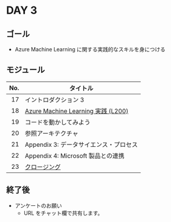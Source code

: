 # DAY 3

## ゴール

* Azure Machine Learning に関する実践的なスキルを身につける


## モジュール

| No.  | タイトル |
| ----:| ---- |
| 17 | イントロダクション 3 |
| 18 | [Azure Machine Learning 実践 (L200)](../modules/15_AzureMachineLearning実践(L200)/README.md) |
| 19 | コードを動かしてみよう |
| 20 | 参照アーキテクチャ |
| 21 | Appendix 3: データサイエンス・プロセス |
| 22 | Appendix 4: Microsoft 製品との連携 |
| 23 | [クロージング](../modules/20_クロージング/README.md) |


## 終了後

* アンケートのお願い
  * URL をチャット欄で共有します。
